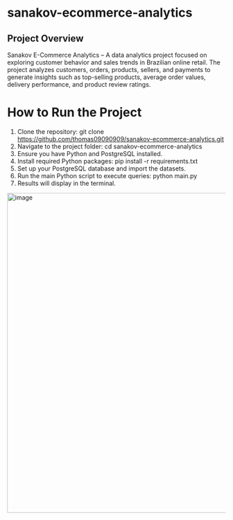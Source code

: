 # sanakov-ecommerce-analytics

## **Project Overview**

Sanakov E-Commerce Analytics – A data analytics project focused on exploring customer behavior and sales trends in Brazilian online retail. The project analyzes customers, orders, products, sellers, and payments to generate insights such as top-selling products, average order values, delivery performance, and product review ratings.


# **How to Run the Project**
1. Clone the repository:
git clone https://github.com/thomas09090909/sanakov-ecommerce-analytics.git
2. Navigate to the project folder:
cd sanakov-ecommerce-analytics
3. Ensure you have Python and PostgreSQL installed.
4. Install required Python packages:
   pip install -r requirements.txt
5. Set up your PostgreSQL database and import the datasets.
6. Run the main Python script to execute queries:
   python main.py
7. Results will display in the terminal.


<img width="1523" height="738" alt="image" src="https://github.com/user-attachments/assets/ac4f5cc3-91fe-4992-a180-76d4086f022c" />

